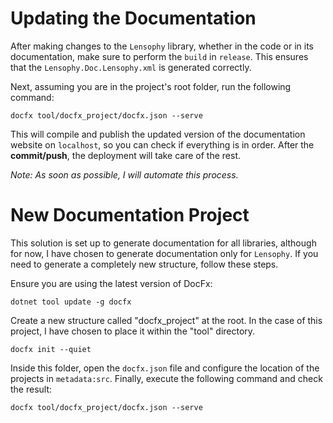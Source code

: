 # Updating the Documentation
After making changes to the `Lensophy` library, whether in the code or in its documentation, make sure to perform the 
`build` in `release`. This ensures that the `Lensophy.Doc.Lensophy.xml` is generated correctly.

Next, assuming you are in the project's root folder, run the following command:

```
docfx tool/docfx_project/docfx.json --serve
```

This will compile and publish the updated version of the documentation website on `localhost`, so you can check if 
everything is in order. After the <b>commit/push</b>, the deployment will take care of the rest.

<i>Note: As soon as possible, I will automate this process.</i>

# New Documentation Project
This solution is set up to generate documentation for all libraries, although for now, I have chosen to generate 
documentation only for `Lensophy`. If you need to generate a completely new structure, follow these steps.

Ensure you are using the latest version of DocFx:
```
dotnet tool update -g docfx
```

Create a new structure called "docfx_project" at the root. In the case of this project, I have chosen to place it
within the "tool" directory.
```
docfx init --quiet
```

Inside this folder, open the `docfx.json` file and configure the location of the projects in `metadata:src`. Finally, 
execute the following command and check the result:

```
docfx tool/docfx_project/docfx.json --serve
```
